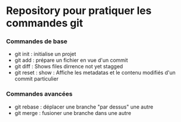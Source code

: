 # Repository pour pratiquer les commandes git

### Commandes de base

- git init : initialise un projet
- git add <fichier> : prépare un fichier en vue d'un commit
- git diff : Shows files dirrence not yet stagged
- git reset : show : Affiche les metadatas et le contenu modifiés d'un commit particulier 

### Commandes avancées

- git rebase : déplacer une branche "par dessus" une autre
- git merge : fusioner une branche dans une autre

